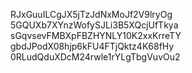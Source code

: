RJxGuuILCgJX5jTzJdNxMoJf2V9lryOg
5GQUXb7XYnzWofySJLi3B5XQcjUfTkya
sGqvsevFMBXpFBZHYNLY10K2xxKrreTY
gbdJPodX08hjp6kFU4FTjQktz4K68fHy
0RLudQduXDcM24rwle1rYLgTbgVuvOu2
